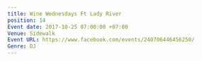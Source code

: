 ```yaml
---
title: Wine Wednesdays Ft Lady River
position: 14
Event date: 2017-10-25 07:00:00 +07:00
Venue: Sidewalk
Event URL: https://www.facebook.com/events/240706446456250/
Genre: DJ
---
```


